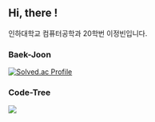## Hi, there !

인하대학교 컴퓨터공학과 20학번 이정빈입니다. 


### Baek-Joon
[![Solved.ac Profile](http://mazassumnida.wtf/api/v2/generate_badge?boj=ljb011013)](https://solved.ac/ljb011013/)

### Code-Tree
[![](https://banner.codetree.ai/v1/banner/ljb011013)](https://www.codetree.ai/profiles/ljb011013)
